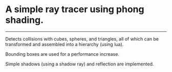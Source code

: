 # A simple ray tracer using phong shading. 

---

Detects collisions with cubes, spheres, and triangles, all of which can be transformed and assembled into a hierarchy (using lua).

Bounding boxes are used for a performance increase. 

Simple shadows (using a shadow ray) and reflection are implemented.

